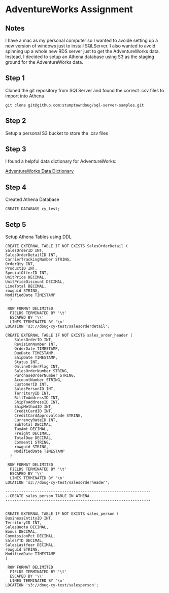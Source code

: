 # AdventureWorks Assignment

## Notes
I have a mac as my personal computer so I wanted to avoide setting up a new version of windows just to install SQLServer. I also wanted to avoid spinning up a whole new RDS server just to get the AdventureWorks data. Instead, I decided to setup an Athena database using S3 as the staging ground for the AdventureWorks data.


## Step 1
Cloned the git repository from SQLServer and found the correct .csv files to import into Athena

```
git clone git@github.com:stumptowndoug/sql-server-samples.git
```

## Step 2
Setup a personal S3 bucket to store the .csv files 


## Step 3
I found a helpful data dictionary for AdventureWorks:

[AdventureWorks Data Dictionary](http://dataedo.com/samples/html/AdventureWorks/doc/AdventureWorks_2/modules/Sales_12/module.html "Dataedo AdventureWorks Data Dictionary")

## Step 4
Created Athena Database

```
CREATE DATABASE cy_test;
```

## Setp 5
Setup Athena Tables using DDL

```
CREATE EXTERNAL TABLE IF NOT EXISTS SalesOrderDetail (
SalesOrderID INT,
SalesOrderDetailID INT,
CarrierTrackingNumber STRING,
OrderQty INT,
ProductID INT,
SpecialOfferID INT,
UnitPrice DECIMAL,
UnitPriceDiscount DECIMAL,
LineTotal DECIMAL,
rowguid STRING,
ModifiedDate TIMESTAMP
  ) 

 ROW FORMAT DELIMITED
  FIELDS TERMINATED BY '\t'
  ESCAPED BY '\\'
  LINES TERMINATED BY '\n' 
LOCATION 's3://doug-cy-test/salesorderdetail';
```

```
CREATE EXTERNAL TABLE IF NOT EXISTS sales_order_header (
    SalesOrderID INT,
    RevisionNumber INT,
    OrderDate TIMESTAMP,
    DueDate TIMESTAMP,
    ShipDate TIMESTAMP,
    Status INT,
    OnlineOrderFlag INT,
    SalesOrderNumber STRING,
    PurchaseOrderNumber STRING,
    AccountNumber STRING,
    CustomerID INT,
    SalesPersonID INT,
    TerritoryID INT,
    BillToAddressID INT,
    ShipToAddressID INT,
    ShipMethodID INT,
    CreditCardID INT,
    CreditCardApprovalCode STRING,
    CurrencyRateID INT,
    SubTotal DECIMAL,
    TaxAmt DECIMAL,
    Freight DECIMAL,
    TotalDue DECIMAL,
    Comment1 STRING,
    rowguid STRING,
    ModifiedDate TIMESTAMP
  ) 

 ROW FORMAT DELIMITED
  FIELDS TERMINATED BY '\t'
  ESCAPED BY '\\'
  LINES TERMINATED BY '\n' 
LOCATION 's3://doug-cy-test/salesorderheader';
```

```
----------------------------------------------------------------
--CREATE sales_person TABLE IN ATHENA
----------------------------------------------------------------


CREATE EXTERNAL TABLE IF NOT EXISTS sales_person (
BusinessEntityID INT,
TerritoryID INT,
SalesQuota DECIMAL,
Bonus DECIMAL,
CommissionPct DECIMAL,
SalesYTD DECIMAL,
SalesLastYear DECIMAL,
rowguid STRING,
ModifiedDate TIMESTAMP
) 

 ROW FORMAT DELIMITED
  FIELDS TERMINATED BY '\t'
  ESCAPED BY '\\'
  LINES TERMINATED BY '\n' 
LOCATION 's3://doug-cy-test/salesperson';
```
